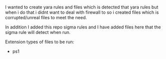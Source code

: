 I wanted to create yara rules and files which is detected that yara rules but when i do that i didnt want to deal with firewall to so i created files which is corrupted/unreal files to meet the need.

In addition I added this repo sigma rules and I have added files here that the sigma rule will detect when run.

Extension types of files to be run:
* ps1